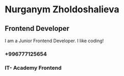 # Nurganym Zholdoshalieva
## Frontend Developer
<p> I am a Junior Frontend Developer. I like coding!

### +996777125654
### IT- Academy Frontend

